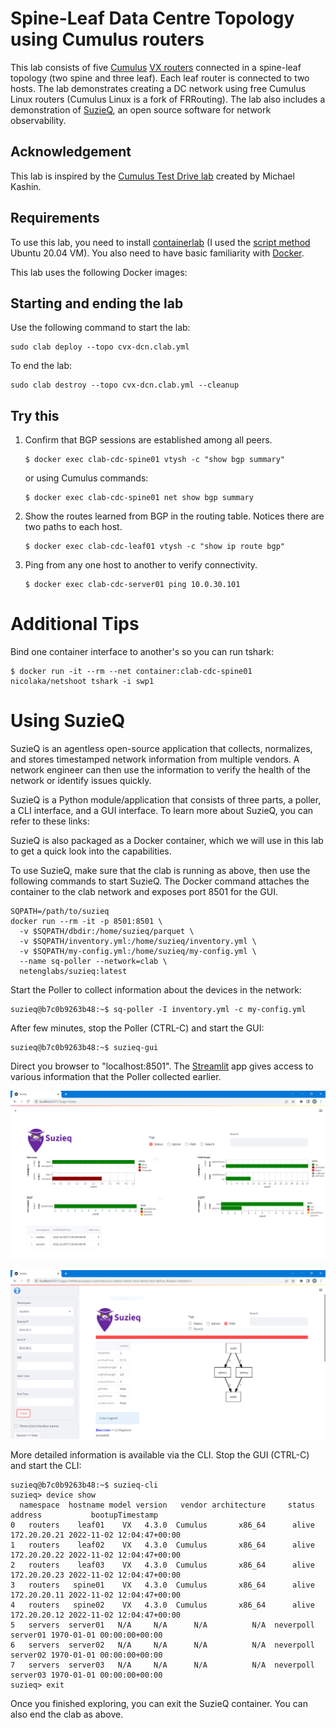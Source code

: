 # Spine-Leaf Data Centre Topology using Cumulus routers

This lab consists of five [Cumulus](https://www.nvidia.com/en-us/networking/ethernet-switching/cumulus-linux/) [VX routers](https://docs.nvidia.com/networking-ethernet-software/cumulus-vx/) connected in a spine-leaf topology (two spine and three leaf). Each leaf router is connected to two hosts.
The lab demonstrates creating a DC network using free Cumulus Linux routers (Cumulus Linux is a fork of FRRouting). The lab also includes a demonstration of [SuzieQ](https://www.stardustsystems.net/suzieq/), an open source software for network observability.  

<!--[Lab Topology](img/bgp_frr.png)-->

## Acknowledgement

This lab is inspired by the [Cumulus Test Drive lab](https://clabs.netdevops.me/rs/cvx03/) created by Michael Kashin.


## Requirements

To use this lab, you need to install [containerlab](https://containerlab.srlinux.dev/) (I used the [script method](https://containerlab.srlinux.dev/install/#install-script) Ubuntu 20.04 VM). You also need to have basic familiarity with [Docker](https://www.docker.com/).

This lab uses the following Docker images:




## Starting and ending the lab

Use the following command to start the lab:

```
sudo clab deploy --topo cvx-dcn.clab.yml
```

To end the lab:

```
sudo clab destroy --topo cvx-dcn.clab.yml --cleanup
```

## Try this

1. Confirm that BGP sessions are established among all peers.  

   ```
   $ docker exec clab-cdc-spine01 vtysh -c "show bgp summary"
   ```

   or using Cumulus commands:

   ```
   $ docker exec clab-cdc-spine01 net show bgp summary
   ```

2. Show the routes learned from BGP in the routing table. Notices there are two paths to each host.

   ```
   $ docker exec clab-cdc-leaf01 vtysh -c "show ip route bgp"
   ```

3. Ping from any one host to another to verify connectivity.

    ```
    $ docker exec clab-cdc-server01 ping 10.0.30.101
    ```


# Additional Tips

Bind one container interface to another's so you can run tshark:

```
$ docker run -it --rm --net container:clab-cdc-spine01 nicolaka/netshoot tshark -i swp1
```

# Using SuzieQ

SuzieQ is an agentless open-source application that collects, normalizes, and stores timestamped network information from multiple vendors.
A network engineer can then use the information to verify the health of the network or identify issues quickly.

SuzieQ is a Python module/application that consists of three parts, a poller, a CLI interface, and a GUI interface. To learn more about SuzieQ,
you can refer to these links:


SuzieQ is also packaged as a Docker container, which we will use in this lab to get a quick look into the capabilities.

To use SuzieQ, make sure that the clab is running as above, then use the following commands to start SuzieQ.
The Docker command attaches the container to the clab network and exposes port 8501 for the GUI.

```
SQPATH=/path/to/suzieq
docker run --rm -it -p 8501:8501 \
  -v $SQPATH/dbdir:/home/suzieq/parquet \
  -v $SQPATH/inventory.yml:/home/suzieq/inventory.yml \
  -v $SQPATH/my-config.yml:/home/suzieq/my-config.yml \
  --name sq-poller --network=clab \
  netenglabs/suzieq:latest
```

Start the Poller to collect information about the devices in the network:

```
suzieq@b7c0b9263b48:~$ sq-poller -I inventory.yml -c my-config.yml
```

After few minutes, stop the Poller (CTRL-C) and start the GUI:

```
suzieq@b7c0b9263b48:~$ suzieq-gui
```

Direct you browser to "localhost:8501". The [Streamlit](https://streamlit.io/) app gives access to various information that the Poller collected earlier.

![Status](img/suzieq_status.png)

![Status](img/suzieq_path.png)

More detailed information is available via the CLI. Stop the GUI (CTRL-C) and start the CLI:

```
suzieq@b7c0b9263b48:~$ suzieq-cli
suzieq> device show
  namespace  hostname model version   vendor architecture     status       address           bootupTimestamp
0   routers    leaf01    VX   4.3.0  Cumulus       x86_64      alive  172.20.20.21 2022-11-02 12:04:47+00:00
1   routers    leaf02    VX   4.3.0  Cumulus       x86_64      alive  172.20.20.22 2022-11-02 12:04:47+00:00
2   routers    leaf03    VX   4.3.0  Cumulus       x86_64      alive  172.20.20.23 2022-11-02 12:04:47+00:00
3   routers   spine01    VX   4.3.0  Cumulus       x86_64      alive  172.20.20.11 2022-11-02 12:04:47+00:00
4   routers   spine02    VX   4.3.0  Cumulus       x86_64      alive  172.20.20.12 2022-11-02 12:04:47+00:00
5   servers  server01   N/A     N/A      N/A          N/A  neverpoll      server01 1970-01-01 00:00:00+00:00
6   servers  server02   N/A     N/A      N/A          N/A  neverpoll      server02 1970-01-01 00:00:00+00:00
7   servers  server03   N/A     N/A      N/A          N/A  neverpoll      server03 1970-01-01 00:00:00+00:00
suzieq> exit
```

Once you finished exploring, you can exit the SuzieQ container. You can also end the clab as above.

